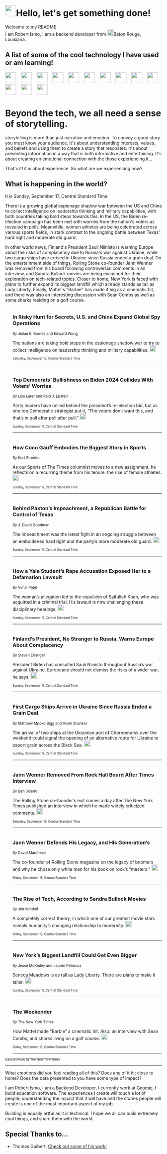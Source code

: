 <h1><img src="https://emojis.slackmojis.com/emojis/images/1643514375/3493/hot-coffee.gif?1643514375" width="35"/>Hello, let's get something done!</h1>

<p>Welcome to my README.<br/>
I am Robert Ismo, I am a backend developer from <img src="https://emojis.slackmojis.com/emojis/images/1638395689/50435/moulin_rouge.png?1638395689" width="20"/>Baton Rouge, Louisiana.</p>
<h2>A list of some of the cool technology I have used or am learning!</h2>
<p>
<img src="https://emojis.slackmojis.com/emojis/images/1643516091/21142/meow_bongotap.gif?1643516091" width="35" alt="">
<img src="https://img.shields.io/badge/Favorite%20Frontend%20Framework-SvelteKit-f83903" alt="">
<img src="https://img.shields.io/badge/Second%20Favorite-Vue-40b581" alt="">
<img src="https://img.shields.io/badge/Most%20Used%20Runtime-Nodejs-78b061" alt="">
<img src="https://emojis.slackmojis.com/emojis/images/1643517416/34482/fire.gif?1643517416" width="35" alt="">
<img src="https://img.shields.io/badge/Javascript%20But%20Better-Typescript-0078ca" alt="">
<img src="https://img.shields.io/badge/Favorite%20Language-Elixir-3e244d" alt="">
<img src="https://img.shields.io/badge/Containerize%20Everything-Docker-6ac9ef" alt="">
<img src="https://emojis.slackmojis.com/emojis/images/1643514596/5999/meow_party.gif?1643514596" width="35" alt="">
<img src="https://img.shields.io/badge/API%20Love%20Language-Graphql-de32a5" alt="">
<img src="https://img.shields.io/badge/Our%20Favorite%20Version%20Controller-Git-e94f33" alt="">
<img src="https://img.shields.io/badge/Favorite%20Database-Redis-d42d1d" alt="">
<img src="https://emojis.slackmojis.com/emojis/images/1643514559/5584/deployparrot.gif?1643514559" width="35" alt="">
<img src="https://img.shields.io/badge/Container%20Interstate-RabbitMQ-f66200" alt="">
<img src="https://img.shields.io/badge/Gotta%20Learn-Kubernetes-316adf" alt="">
<img src="https://img.shields.io/badge/Really%20Mature%20Now-WASM-654fef" alt="">
<img src="https://emojis.slackmojis.com/emojis/images/1666642497/61942/dance_vibe.gif?1666642497" width="35" alt="">
<img src="https://img.shields.io/badge/For%20My%20M1-ARM64-657d96" alt="">
<img src="https://img.shields.io/badge/Loving%20This%20So%20Much-TailwindCSS-17bcb5" alt="">
<img src="https://img.shields.io/badge/Cool%20Build%20Tool-Vite-f9cb24" alt="">
<img src="https://emojis.slackmojis.com/emojis/images/1669231376/62819/working-on-it.gif?1669231376" width="35" alt="">
<img src="https://img.shields.io/badge/Fun%20and%20Easy%20Database-MongoDB-5f8c49" alt="">
<img src="https://img.shields.io/badge/JS%20Life%20Support-NPM-c73737" alt="">
<img src="https://img.shields.io/badge/I%20Liked%20It-DynamoDB-0073b9" alt="">
<img src="https://emojis.slackmojis.com/emojis/images/1643514045/46/question.gif?1643514045" width="35" alt="">
<img src="https://img.shields.io/badge/cool-React-60d6f9" alt="">
<img src="https://img.shields.io/badge/Future%20Big%20Project-Lambda-f37e00" alt="">
<img src="https://img.shields.io/badge/NPM%20But%20Better-PNPM-f1aa07" alt="">
<img src="https://emojis.slackmojis.com/emojis/images/1643514943/9662/fbwow.gif?1643514943" width="35" alt="">
<img src="https://img.shields.io/badge/First%20Language-C-662079" alt="">
<img src="https://img.shields.io/badge/Where%20I%20Deploy%20Frontend-Vercel-000000" alt="">
<img src="https://img.shields.io/badge/Who%20Does%20not%20Want%20an%20App-Swift-f9492a" alt="">
<img src="https://emojis.slackmojis.com/emojis/images/1643514058/151/javascript.png?1643514058" width="35" alt="">
<img src="https://img.shields.io/badge/cool-Python-fbd542" alt="">
<img src="https://img.shields.io/badge/Favorite%20Something-Stripe-656cdc" alt="">
<img src="https://img.shields.io/badge/Of%20Course-HTML5-ed6327" alt="">
<img src="https://emojis.slackmojis.com/emojis/images/1660415405/60731/bomb.gif?1660415405" width="35" alt="">
<img src="https://img.shields.io/badge/hate-CSS-2964ec" alt="">
<img src="https://img.shields.io/badge/Learning-CircleCI-141215" alt="">
<img src="https://img.shields.io/badge/Learning-Rust-fbbb3b" alt="">
<img src="https://emojis.slackmojis.com/emojis/images/1660415397/60712/writing-hand.gif?1660415397" width="35" alt="">
<img src="https://img.shields.io/badge/Dev%20Browser%20of%20Choice-Firefox-cc4e26" alt="">
<img src="https://img.shields.io/badge/Recoverying%20From%20Windows-UNIX-1781e3" alt="">
<img src="https://img.shields.io/badge/LOVE-LogSeq-90c1c2" alt="">
<img src="https://emojis.slackmojis.com/emojis/images/1643514066/223/kirby.gif?1643514066" width="35" alt="">
<img src="https://img.shields.io/badge/Daily%20Driver-MacOS-e6e6e8" alt="">
<img src="https://img.shields.io/badge/Git%20Server-Github-000000" alt="">
<img src="https://img.shields.io/badge/enjoyable-EC2-f17428" alt="">
<img src="https://emojis.slackmojis.com/emojis/images/1643514239/2069/excited.gif?1643514239" width="35" alt="">
</p>
<h1>Beyond the tech, we all need a sense of storytelling.</h1>
<p>storytelling is more than just narrative and emotion. To convey a good story you must know your audience. It's about understanding interests, values, and beliefs and using them to create a story that resonates. It's about presenting information in a way that is both informative and entertaining. It's about creating an emotional connection with the those experiencing it...</p>
<p>That's it! it is about experience. So what are we experiencing now?</p>
<h2>What is happening in the world?</h2>
<p>It is Sunday, September 17, Central Standard Time</p>
<p>
There is a growing global espionage shadow war between the US and China to collect intelligence on leadership thinking and military capabilities, with both countries taking bold steps towards this. In the US, the Biden re-election campaign has been met with worries from the nation&#39;s voters as revealed in polls. Meanwhile, women athletes are being celebrated across various sports fields, in stark contrast to the ongoing battle between Texas&#39; hard right and moderate old guard. 

In other world news, Finland&#39;s President Sauli Niinisto is warning Europe about the risks of complacency due to Russia&#39;s war against Ukraine, while two cargo ships have arrived in Ukraine since Russia ended a grain deal. On the entertainment side of things, Rolling Stone co-founder Jann Wenner was removed from his board following controversial comments in an interview, and Sandra Bullock movies are being examined for their exploration on tech-related topics. Closer to home, New York is faced with plans to further expand its biggest landfill which already stands as tall as Lady Liberty. Finally, Mattel&#39;s &quot;Barbie&quot; has made it big as a cinematic hit, and there was also an interesting discussion with Sean Combs as well as some sharks residing on a golf course.</p>
<ol>
<img src="https://img.shields.io/badge/-us-blue" alt="">
<h3>In Risky Hunt for Secrets, U.S. and China Expand Global Spy Operations</h3>
<sub>By Julian E. Barnes and Edward Wong</sub>
<p>The nations are taking bold steps in the espionage shadow war to try to collect intelligence on leadership thinking and military capabilities.  <a href="https://nyti.ms/3ENPwxn"><img src="https://developer.nytimes.com/files/poweredby_nytimes_30b.png?v=1583354208352" height="20"></a></p>
<sub><sub>Saturday, September 16, Central Standard Time</sub></sub>
<hr/>
<img src="https://img.shields.io/badge/-us-blue" alt="">
<h3>Top Democrats’ Bullishness on Biden 2024 Collides With Voters’ Worries</h3>
<sub>By Lisa Lerer and Reid J. Epstein</sub>
<p>Party leaders have rallied behind the president’s re-election bid, but as one top Democratic strategist put it, “The voters don’t want this, and that’s in poll after poll after poll.”  <a href="https://nyti.ms/48lTGdJ"><img src="https://developer.nytimes.com/files/poweredby_nytimes_30b.png?v=1583354208352" height="20"></a></p>
<sub><sub>Sunday, September 17, Central Standard Time</sub></sub>
<hr/>
<img src="https://img.shields.io/badge/-sports-blue" alt="">
<h3>How Coco Gauff Embodies the Biggest Story in Sports</h3>
<sub>By Kurt Streeter</sub>
<p>As our Sports of The Times columnist moves to a new assignment, he reflects on a recurring theme from his tenure: the rise of female athletes.  <a href="https://nyti.ms/3RkiHQl"><img src="https://developer.nytimes.com/files/poweredby_nytimes_30b.png?v=1583354208352" height="20"></a></p>
<sub><sub>Sunday, September 17, Central Standard Time</sub></sub>
<hr/>
<img src="https://img.shields.io/badge/-us-blue" alt="">
<h3>Behind Paxton’s Impeachment, a Republican Battle for Control of Texas</h3>
<sub>By J. David Goodman</sub>
<p>The impeachment was the latest fight in an ongoing struggle between an emboldened hard right and the party’s more moderate old guard.  <a href="https://nyti.ms/3PJBcMZ"><img src="https://developer.nytimes.com/files/poweredby_nytimes_30b.png?v=1583354208352" height="20"></a></p>
<sub><sub>Sunday, September 17, Central Standard Time</sub></sub>
<hr/>
<img src="https://img.shields.io/badge/-us-blue" alt="">
<h3>How a Yale Student’s Rape Accusation Exposed Her to a Defamation Lawsuit</h3>
<sub>By Vimal Patel</sub>
<p>The woman’s allegation led to the expulsion of Saifullah Khan, who was acquitted in a criminal trial. His lawsuit is now challenging these disciplinary hearings.  <a href="https://nyti.ms/44URW8f"><img src="https://developer.nytimes.com/files/poweredby_nytimes_30b.png?v=1583354208352" height="20"></a></p>
<sub><sub>Sunday, September 17, Central Standard Time</sub></sub>
<hr/>
<img src="https://img.shields.io/badge/-world-blue" alt="">
<h3>Finland’s President, No Stranger to Russia, Warns Europe About Complacency</h3>
<sub>By Steven Erlanger</sub>
<p>President Biden has consulted Sauli Niinisto throughout Russia’s war against Ukraine. Europeans should not dismiss the risks of a wider war, he says.  <a href="https://nyti.ms/3PG1wY5"><img src="https://developer.nytimes.com/files/poweredby_nytimes_30b.png?v=1583354208352" height="20"></a></p>
<sub><sub>Sunday, September 17, Central Standard Time</sub></sub>
<hr/>
<img src="https://img.shields.io/badge/-world-blue" alt="">
<h3>First Cargo Ships Arrive in Ukraine Since Russia Ended a Grain Deal</h3>
<sub>By Matthew Mpoke Bigg and Vivek Shankar</sub>
<p>The arrival of two ships at the Ukrainian port of Chornomorsk over the weekend could signal the opening of an alternative route for Ukraine to export grain across the Black Sea.  <a href="https://nyti.ms/3ra5PBN"><img src="https://developer.nytimes.com/files/poweredby_nytimes_30b.png?v=1583354208352" height="20"></a></p>
<sub><sub>Sunday, September 17, Central Standard Time</sub></sub>
<hr/>
<img src="https://img.shields.io/badge/-arts-blue" alt="">
<h3>Jann Wenner Removed From Rock Hall Board After Times Interview</h3>
<sub>By Ben Sisario</sub>
<p>The Rolling Stone co-founder’s exit comes a day after The New York Times published an interview in which he made widely criticized comments.  <a href="https://nyti.ms/46dwKv9"><img src="https://developer.nytimes.com/files/poweredby_nytimes_30b.png?v=1583354208352" height="20"></a></p>
<sub><sub>Saturday, September 16, Central Standard Time</sub></sub>
<hr/>
<img src="https://img.shields.io/badge/-arts-blue" alt="">
<h3>Jann Wenner Defends His Legacy, and His Generation’s</h3>
<sub>By David Marchese</sub>
<p>The co-founder of Rolling Stone magazine on the legacy of boomers and why he chose only white men for his book on rock’s “masters.”  <a href="https://nyti.ms/45Qcobr"><img src="https://developer.nytimes.com/files/poweredby_nytimes_30b.png?v=1583354208352" height="20"></a></p>
<sub><sub>Friday, September 15, Central Standard Time</sub></sub>
<hr/>
<img src="https://img.shields.io/badge/-style-blue" alt="">
<h3>The Rise of Tech, According to Sandra Bullock Movies</h3>
<sub>By Jim Windolf</sub>
<p>A completely correct theory, in which one of our greatest movie stars reveals humanity’s changing relationship to modernity.  <a href="https://nyti.ms/3r7HKeR"><img src="https://developer.nytimes.com/files/poweredby_nytimes_30b.png?v=1583354208352" height="20"></a></p>
<sub><sub>Friday, September 15, Central Standard Time</sub></sub>
<hr/>
<img src="https://img.shields.io/badge/-nyregion-blue" alt="">
<h3>New York’s Biggest Landfill Could Get Even Bigger</h3>
<sub>By Jesse McKinley and Lauren Petracca</sub>
<p>Seneca Meadows is as tall as Lady Liberty. There are plans to make it taller.  <a href="https://nyti.ms/48kzg4M"><img src="https://developer.nytimes.com/files/poweredby_nytimes_30b.png?v=1583354208352" height="20"></a></p>
<sub><sub>Sunday, September 17, Central Standard Time</sub></sub>
<hr/>
<img src="https://img.shields.io/badge/-briefing-blue" alt="">
<h3>The Weekender</h3>
<sub>By The New York Times</sub>
<p>How Mattel made “Barbie” a cinematic hit. Also: an interview with Sean Combs, and sharks living on a golf course.  <a href="https://nyti.ms/3PlCWdB"><img src="https://developer.nytimes.com/files/poweredby_nytimes_30b.png?v=1583354208352" height="20"></a></p>
<sub><sub>Friday, September 15, Central Standard Time</sub></sub>
<hr/>
</ol>
<a href="https://developer.nytimes.com"><sub><sub>Data provided by The New York Times</sub></sub></a>
<hr/>
<p>What emotions did you feel reading all of this? Does any of it hit close to home? Does the data presented to you have some type of impact?</p>
<p>I am Robert Ismo, I am a Backend Developer, I currently work at <a href="https://gnomic.education/">Gnomic</a>, I build education software. The experiences I create will touch a lot of people; understanding the impact that it will have and the stories people will create is one of the most important aspect of my job.</p>
<p>Building is equally artful as it is technical. I hope we all can build extremely cool things, and share them with the world.</p>
<h2>Special Thanks to...</h2>
<ul>
<li>Thomas Guibert, <a href="https://github.com/thmsgbrt/thmsgbrt">Check out some of his work!</a></li>
</ul>